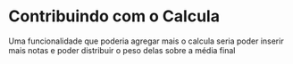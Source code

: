 <h1>Contribuindo com o Calcula</h1>
Uma funcionalidade que poderia agregar mais o calcula seria poder inserir mais notas e poder distribuir o peso delas sobre a média final
